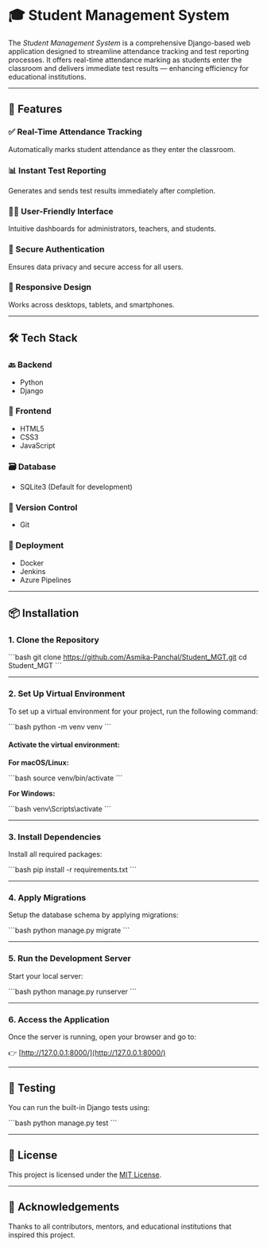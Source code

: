 
# 🎓 Student Management System

The *Student Management System* is a comprehensive Django-based web application designed to streamline attendance tracking and test reporting processes. It offers real-time attendance marking as students enter the classroom and delivers immediate test results — enhancing efficiency for educational institutions.

---

## 🧠 Features

### ✅ Real-Time Attendance Tracking  
Automatically marks student attendance as they enter the classroom.

### 📊 Instant Test Reporting  
Generates and sends test results immediately after completion.

### 🧑‍💼 User-Friendly Interface  
Intuitive dashboards for administrators, teachers, and students.

### 🔐 Secure Authentication  
Ensures data privacy and secure access for all users.

### 📱 Responsive Design  
Works across desktops, tablets, and smartphones.

---

## 🛠 Tech Stack

### 🔙 Backend  
- Python  
- Django  

### 🎨 Frontend  
- HTML5  
- CSS3  
- JavaScript  

### 🗃 Database  
- SQLite3 (Default for development)  

### 🧾 Version Control  
- Git  

### 🚀 Deployment  
- Docker  
- Jenkins  
- Azure Pipelines  

---

## 📦 Installation

### 1. Clone the Repository

\`\`\`bash
git clone https://github.com/Asmika-Panchal/Student_MGT.git
cd Student_MGT
\`\`\`

---

### 2. Set Up Virtual Environment  
To set up a virtual environment for your project, run the following command:

\`\`\`bash
python -m venv venv
\`\`\`

#### Activate the virtual environment:

**For macOS/Linux:**

\`\`\`bash
source venv/bin/activate
\`\`\`

**For Windows:**

\`\`\`bash
venv\Scripts\activate
\`\`\`

---

### 3. Install Dependencies  
Install all required packages:

\`\`\`bash
pip install -r requirements.txt
\`\`\`

---

### 4. Apply Migrations  
Setup the database schema by applying migrations:

\`\`\`bash
python manage.py migrate
\`\`\`

---

### 5. Run the Development Server  
Start your local server:

\`\`\`bash
python manage.py runserver
\`\`\`

---

### 6. Access the Application  
Once the server is running, open your browser and go to:

👉 [http://127.0.0.1:8000/](http://127.0.0.1:8000/)

---

## 🧪 Testing

You can run the built-in Django tests using:

\`\`\`bash
python manage.py test
\`\`\`

---


## 📄 License

This project is licensed under the [MIT License](LICENSE).

---

## 🙌 Acknowledgements

Thanks to all contributors, mentors, and educational institutions that inspired this project.
